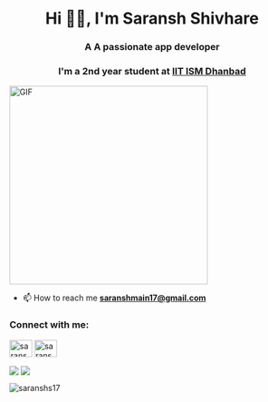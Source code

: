 <h1 align="center">Hi 👋🏻, I'm Saransh Shivhare </h1>
<h3 align="center">A A passionate app developer</h3>
<h3 align="center">I'm a 2nd year student at
     <a href="https://www.iitism.ac.in/">IIT ISM Dhanbad</a></h3>
<img align="center" alt="GIF" src="https://media.giphy.com/media/SWoSkN6DxTszqIKEqv/giphy.gif" width="350" height="350"/>

- 📫 How to reach me **saranshmain17@gmail.com**
<h3 align="left">Connect with me:</h3>
<p align="left">
<a href="https://www.linkedin.com/in/saransh-shivhare-7810aa254/" target="blank"><img align="center" src="https://cdn.jsdelivr.net/npm/simple-icons@3.0.1/icons/linkedin.svg" alt="saranshs17" height="30" width="40" /></a>
<a href="https://www.instagram.com/saranshs17/" target="blank"><img align="center" src="https://cdn.jsdelivr.net/npm/simple-icons@3.0.1/icons/instagram.svg" alt="saranshs17" height="30" width="40" /></a>
</p>

<img align="center" src="https://github-readme-stats.vercel.app/api?username=saranshs17&bg_color=30,e96443,904e95&title_color=fff&text_color=fff">
<img align="center" src="https://github-readme-stats.vercel.app/api/top-langs/?username=saranshs17&layout=compact">


<p align="left"> <img src="https://komarev.com/ghpvc/?username=saranshs17&label=Profile%20views&color=0e75b6&style=flat" alt="saranshs17" /> </p><h1 align="left"> 
  
</h1>
